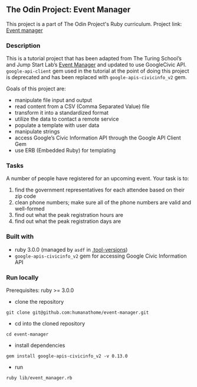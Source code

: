 ## The Odin Project: Event Manager
This project is a part of The Odin Project's Ruby curriculum.
Project link: [Event manager](https://www.theodinproject.com/lessons/ruby-event-manager)

### Description
This is a tutorial project that has been adapted from The Turing School’s and Jump Start Lab’s 
[Event Manager](http://tutorials.jumpstartlab.com/projects/eventmanager.html) and updated to use GoogleCivic API.
`google-api-client` gem used in the tutorial at the point of doing this project is deprecated and has been replaced
with `google-apis-civicinfo_v2` gem. 


Goals of this project are:
- manipulate file input and output
- read content from a CSV (Comma Separated Value) file
- transform it into a standardized format
- utilize the data to contact a remote service
- populate a template with user data
- manipulate strings
- access Google’s Civic Information API through the Google API Client Gem
- use ERB (Embedded Ruby) for templating

### Tasks
A number of people have registered for an upcoming event. Your task is to:
1. find the government representatives for each attendee based on their zip code
2. clean phone numbers; make sure all of the phone numbers are valid and well-formed
3. find out what the peak registration hours are
4. find out what the peak registration days are


### Built with
- ruby 3.0.0 (managed by `asdf` in [.tool-versions](.tool-versions))
- `google-apis-civicinfo_v2` gem for accessing Google Civic Information API 

### Run locally

Prerequisites: ruby >= 3.0.0

- clone the repository
```
git clone git@github.com:humanathome/event-manager.git
```

- cd into the cloned repository
```
cd event-manager
```

- install dependencies
```
gem install google-apis-civicinfo_v2 -v 0.13.0
```

- run
```
ruby lib/event_manager.rb
```

